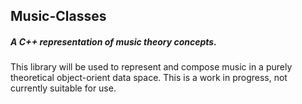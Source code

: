 ## Music-Classes
##### A C++ representation of music theory concepts.
This library will be used to represent and compose music in a purely theoretical object-orient data space.  This is a work in progress, not currently suitable for use.
